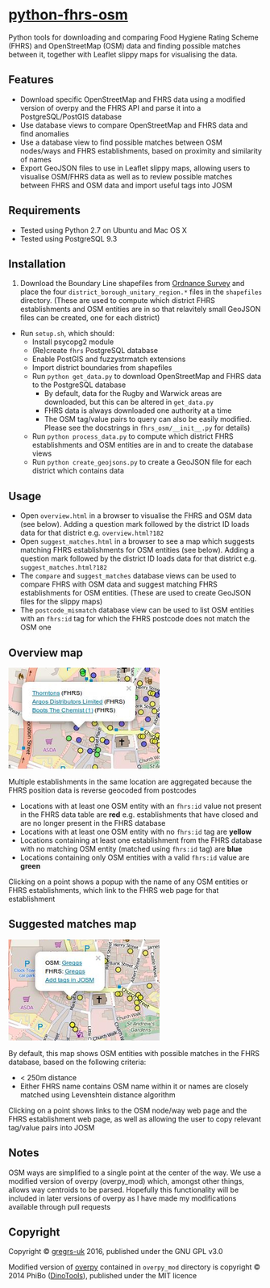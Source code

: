 # [python-fhrs-osm](http://github.com/gregrs-uk/python-fhrs-osm)
Python tools for downloading and comparing Food Hygiene Rating Scheme (FHRS) and OpenStreetMap (OSM) data and finding possible matches between it, together with Leaflet slippy maps for visualising the data.

## Features
* Download specific OpenStreetMap and FHRS data using a modified version of overpy and the FHRS API and parse it into a PostgreSQL/PostGIS database
* Use database views to compare OpenStreetMap and FHRS data and find anomalies
* Use a database view to find possible matches between OSM nodes/ways and FHRS establishments, based on proximity and similarity of names
* Export GeoJSON files to use in Leaflet slippy maps, allowing users to visualise OSM/FHRS data as well as to review possible matches between FHRS and OSM data and import useful tags into JOSM

## Requirements
* Tested using Python 2.7 on Ubuntu and Mac OS X
* Tested using PostgreSQL 9.3

## Installation
1. Download the Boundary Line shapefiles from
[Ordnance Survey](https://www.ordnancesurvey.co.uk/opendatadownload/) and
place the four `district_borough_unitary_region.*` files in the `shapefiles` directory. (These are used to compute which district FHRS establishments and OSM entities are in so that relavitely small GeoJSON files can be created, one for each district)
* Run `setup.sh`, which should:
    * Install psycopg2 module
    * (Re)create `fhrs` PostgreSQL database
    * Enable PostGIS and fuzzystrmatch extensions
    * Import district boundaries from shapefiles
    * Run `python get_data.py` to download OpenStreetMap and FHRS data to the PostgreSQL database
        * By default, data for the Rugby and Warwick areas are downloaded, but this can be altered in `get_data.py`
        * FHRS data is always downloaded one authority at a time
        * The OSM tag/value pairs to query can also be easily modified. Please see the docstrings in `fhrs_osm/__init__.py` for details)
    * Run `python process_data.py` to compute which district FHRS establishments and OSM entities are in and to create the database views
    * Run `python create_geojsons.py` to create a GeoJSON file for each district which contains data

## Usage
* Open `overview.html` in a browser to visualise the FHRS and OSM data (see below). Adding a question mark followed by the district ID loads data for that district e.g. `overview.html?182`
* Open `suggest_matches.html` in a browser to see a map which suggests matching FHRS establishments for OSM entities (see below). Adding a question mark followed by the district ID loads data for that district e.g. `suggest_matches.html?182`
* The `compare` and `suggest_matches` database views can be used to compare FHRS with OSM data and suggest matching FHRS establishments for OSM entities. (These are used to create GeoJSON files for the slippy maps)
* The `postcode_mismatch` database view can be used to list OSM entities with an `fhrs:id` tag for which the FHRS postcode does not match the OSM one

## Overview map

![Example overview map](overview.jpg)

Multiple establishments in the same location are aggregated because the FHRS position data is reverse geocoded from postcodes
* Locations with at least one OSM entity with an `fhrs:id` value not present in the FHRS data table are **red** e.g. establishments that have closed and are no longer present in the FHRS database
* Locations with at least one OSM entity with no `fhrs:id` tag are **yellow**
* Locations containing at least one establishment from the FHRS database with no matching OSM entity (matched using `fhrs:id` tag) are **blue**
* Locations containing only OSM entities with a valid `fhrs:id` value are **green**

Clicking on a point shows a popup with the name of any OSM entities or FHRS establishments, which link to the FHRS web page for that establishment

## Suggested matches map

![Example suggested matches map](match.jpg)

By default, this map shows OSM entities with possible matches in the FHRS database, based on the following criteria:
* < 250m distance
* Either FHRS name contains OSM name within it or names are closely matched using Levenshtein distance algorithm

Clicking on a point shows links to the OSM node/way web page and the FHRS establishment web page, as well as allowing the user to copy relevant tag/value pairs into JOSM

## Notes

OSM ways are simplified to a single point at the center of the way. We use a modified version of overpy (overpy_mod) which, amongst other things, allows way centroids to be parsed. Hopefully this functionality will be included in later versions of overpy as I have made my modifications available through pull requests


## Copyright

Copyright &copy; [gregrs-uk](http://github.com/gregrs-uk/) 2016, published under the GNU GPL v3.0

Modified version of [overpy](http://github.com/DinoTools/python-overpy) contained in `overpy_mod` directory is copyright &copy; 2014 PhiBo ([DinoTools](http://github.com/DinoTools/)), published under the MIT licence
